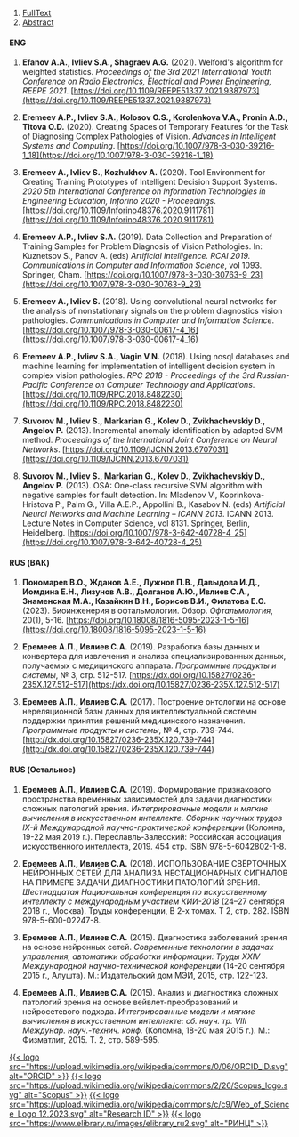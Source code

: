 
1. [FullText](/phd/full_diss.pdf)
2. [Abstract](/phd/abstract.pdf)

#### ENG

1. **Efanov A.A., Ivliev S.A., Shagraev A.G.** (2021). Welford's algorithm for weighted statistics. *Proceedings of the 3rd 2021 International Youth Conference on Radio Electronics, Electrical and Power Engineering, REEPE 2021*. [https://doi.org/10.1109/REEPE51337.2021.9387973](https://doi.org/10.1109/REEPE51337.2021.9387973)

2. **Eremeev A.P., Ivliev S.A., Kolosov O.S., Korolenkova V.A., Pronin A.D., Titova O.D.** (2020). Creating Spaces of Temporary Features for the Task of Diagnosing Complex Pathologies of Vision. *Advances in Intelligent Systems and Computing*. [https://doi.org/10.1007/978-3-030-39216-1_18](https://doi.org/10.1007/978-3-030-39216-1_18)

3. **Eremeev A., Ivliev S., Kozhukhov A.** (2020). Tool Environment for Creating Training Prototypes of Intelligent Decision Support Systems. *2020 5th International Conference on Information Technologies in Engineering Education, Inforino 2020 - Proceedings*. [https://doi.org/10.1109/Inforino48376.2020.9111781](https://doi.org/10.1109/Inforino48376.2020.9111781)

4. **Eremeev A.P., Ivliev S.A.** (2019). Data Collection and Preparation of Training Samples for Problem Diagnosis of Vision Pathologies. In: Kuznetsov S., Panov A. (eds) *Artificial Intelligence. RCAI 2019. Communications in Computer and Information Science*, vol 1093. Springer, Cham. [https://doi.org/10.1007/978-3-030-30763-9_23](https://doi.org/10.1007/978-3-030-30763-9_23)

5. **Eremeev A., Ivliev S.** (2018). Using convolutional neural networks for the analysis of nonstationary signals on the problem diagnostics vision pathologies. *Communications in Computer and Information Science*. [https://doi.org/10.1007/978-3-030-00617-4_16](https://doi.org/10.1007/978-3-030-00617-4_16)

6. **Eremeev A.P., Ivliev S.A., Vagin V.N.** (2018). Using nosql databases and machine learning for implementation of intelligent decision system in complex vision pathologies. *RPC 2018 - Proceedings of the 3rd Russian-Pacific Conference on Computer Technology and Applications*. [https://doi.org/10.1109/RPC.2018.8482230](https://doi.org/10.1109/RPC.2018.8482230)

7. **Suvorov M., Ivliev S., Markarian G., Kolev D., Zvikhachevskiy D., Angelov P.** (2013). Incremental anomaly identification by adapted SVM method. *Proceedings of the International Joint Conference on Neural Networks*. [https://doi.org/10.1109/IJCNN.2013.6707031](https://doi.org/10.1109/IJCNN.2013.6707031)

8. **Suvorov M., Ivliev S., Markarian G., Kolev D., Zvikhachevskiy D., Angelov P.** (2013). OSA: One-class recursive SVM algorithm with negative samples for fault detection. In: Mladenov V., Koprinkova-Hristova P., Palm G., Villa A.E.P., Appollini B., Kasabov N. (eds) *Artificial Neural Networks and Machine Learning – ICANN 2013*. ICANN 2013. Lecture Notes in Computer Science, vol 8131. Springer, Berlin, Heidelberg. [https://doi.org/10.1007/978-3-642-40728-4_25](https://doi.org/10.1007/978-3-642-40728-4_25)

#### RUS (ВАК)

1. **Пономарев В.О., Жданов А.Е., Лужнов П.В., Давыдова И.Д., Иомдина Е.Н., Лизунов А.В., Долганов А.Ю., Ивлиев С.А., Знаменская М.А., Казайкин В.Н., Борисов В.И., Филатова Е.О.** (2023). Биоинженерия в офтальмологии. Обзор. *Офтальмология*, 20(1), 5-16. [https://doi.org/10.18008/1816-5095-2023-1-5-16](https://doi.org/10.18008/1816-5095-2023-1-5-16)

2. **Еремеев А.П., Ивлиев С.А.** (2019). Разработка базы данных и конвертера для извлечения и анализа специализированных данных, получаемых с медицинского аппарата. *Программные продукты и системы*, № 3, стр. 512-517. [https://dx.doi.org/10.15827/0236-235X.127.512-517](https://dx.doi.org/10.15827/0236-235X.127.512-517)

3. **Еремеев А.П., Ивлиев С.А.** (2017). Построение онтологии на основе нереляционной базы данных для интеллектуальной системы поддержки принятия решений медицинского назначения. *Программные продукты и системы*, № 4, стр. 739-744. [http://dx.doi.org/10.15827/0236-235X.120.739-744](http://dx.doi.org/10.15827/0236-235X.120.739-744)


#### RUS (Остальное)

1. **Еремеев А.П., Ивлиев С.А.** (2019). Формирование признакового пространства временных зависимостей для задачи диагностики сложных патологий зрения. *Интегрированные модели и мягкие вычисления в искусственном интеллекте. Сборник научных трудов IX-й Международной научно-практической конференции* (Коломна, 19-22 мая 2019 г.). Переславль-Залесский: Российская ассоциация искусственного интеллекта, 2019. 454 стр. ISBN 978-5-6042802-1-8.

2. **Еремеев А.П., Ивлиев С.А.** (2018). ИСПОЛЬЗОВАНИЕ СВЁРТОЧНЫХ НЕЙРОННЫХ СЕТЕЙ ДЛЯ АНАЛИЗА НЕСТАЦИОНАРНЫХ СИГНАЛОВ НА ПРИМЕРЕ ЗАДАЧИ ДИАГНОСТИКИ ПАТОЛОГИЙ ЗРЕНИЯ. *Шестнадцатая Национальная конференция по искусственному интеллекту с международным участием КИИ-2018* (24–27 сентября 2018 г., Москва). Труды конференции, В 2-х томах. Т 2, стр. 282. ISBN 978-5-600-02247-8.

3. **Еремеев А.П., Ивлиев С.А.** (2015). Диагностика заболеваний зрения на основе нейронных сетей. *Современные технологии в задачах управления, автоматики обработки информации: Труды XXIV Международной научно-технической конференции* (14-20 сентября 2015 г., Алушта). М.: Издательский дом МЭИ, 2015, стр. 122-123.

4. **Еремеев А.П., Ивлиев С.А.** (2015). Анализ и диагностика сложных патологий зрения на основе вейвлет-преобразований и нейросетевого подхода. *Интегрированные модели и мягкие вычисления в искусственном интеллекте: сб. науч. тр. VIII Междунар. науч.-технич. конф.* (Коломна, 18-20 мая 2015 г.). М.: Физматлит, 2015. T. 2, стр. 589-595.

[{{< logo src="https://upload.wikimedia.org/wikipedia/commons/0/06/ORCID_iD.svg" alt="ORCID" >}}](https://orcid.org/0000-0002-2860-2711)
[{{< logo src="https://upload.wikimedia.org/wikipedia/commons/2/26/Scopus_logo.svg" alt="Scopus" >}}](https://www.scopus.com/authid/detail.uri?authorId=57195554305)
[{{< logo src="https://upload.wikimedia.org/wikipedia/commons/c/c9/Web_of_Science_Logo_12.2023.svg" alt="Research ID" >}}](https://www.webofscience.com/wos/author/rid/ABF-2496-2020)
[{{< logo src="https://www.elibrary.ru/images/elibrary_ru2.svg" alt="РИНЦ" >}}](https://www.elibrary.ru/author_items.asp?authorid=1066697)
